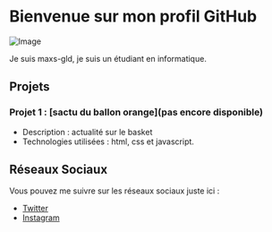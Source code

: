 # Bienvenue sur mon profil GitHub

![Image](lien_vers_votre_image_de_profil.jpg)

Je suis maxs-gld, je suis un étudiant en informatique.

## Projets

### Projet 1 : [sactu du ballon orange](pas encore disponible)
- Description : actualité sur le basket
- Technologies utilisées : html, css et javascript.


## Réseaux Sociaux

Vous pouvez me suivre sur les réseaux sociaux juste ici :

- [Twitter](https://twitter.com/max49x2)
- [Instagram](https://www.instagram.com/maxs_gld/)
